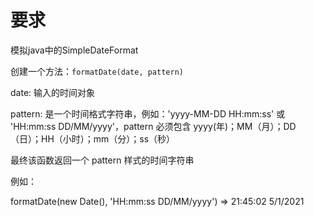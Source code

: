 # 要求
模拟java中的SimpleDateFormat

创建一个方法：`formatDate(date, pattern)`

date: 输入的时间对象

pattern: 是一个时间格式字符串，例如：'yyyy-MM-DD HH:mm:ss' 或 'HH:mm:ss DD/MM/yyyy'，pattern 必须包含 yyyy(年)；MM（月）；DD（日）；HH（小时）；mm（分）；ss（秒）

最终该函数返回一个 pattern 样式的时间字符串

例如：

formatDate(new Date(), 'HH:mm:ss DD/MM/yyyy') => 21:45:02 5/1/2021